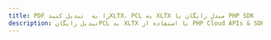---title: PDF را به  تبدیل کنیدXLTX، PCL به XLTX مبدل رایگان یا PHP SDKdescription: تبدیل رایگانPCL به XLTX با استفاده از PHP Cloud APIs & SDK همچنین اسناد PDF را در Cloud ایجاد، ویرایش و رندر کنید.---